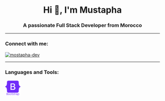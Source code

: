 <h1 align="center">Hi 👋, I'm Mustapha</h1>
<h3 align="center">A passionate Full Stack Developer from Morocco</h3>

---

<h3 align="left">Connect with me:</h3>
<p align="left">
    <a href="https://linkedin.com/in/mostapha-dev" target="blank">
        <img align="center" src="https://raw.githubusercontent.com/rahuldkjain/github-profile-readme-generator/master/src/images/icons/Social/linked-in-alt.svg" alt="mostapha-dev" height="30" width="40" />
    </a>
</p>

---

<h3 align="left">Languages and Tools:</h3>
<p align="left">
    <a href="https://getbootstrap.com" target="_blank" rel="noreferrer">
        <img src="https://raw.githubusercontent.com/devicons/devicon/master/icons/bootstrap/bootstrap-plain-wordmark.svg" alt="bootstrap" width="50" height="50"/>
    </a>
    <a href="https://www.w3schools.com/css/" target="_blank" rel="noreferrer">
        <img src="https
